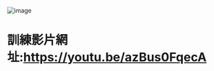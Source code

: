 ![image](https://user-images.githubusercontent.com/114141277/211717939-f7fe00a4-c21d-4d6a-ba66-1ed63cb47158.png)
                
# 訓練影片網址:https://youtu.be/azBus0FqecA
              
